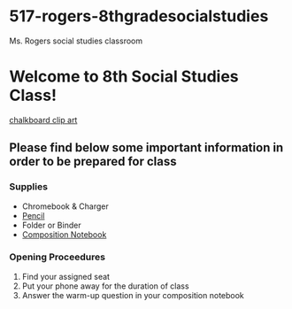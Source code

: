 # 517-rogers-8thgradesocialstudies
 Ms. Rogers social studies classroom

# Welcome to 8th Social Studies Class!

[chalkboard clip art](images/classroom%20clip%20art.avif)

## Please find below some important information in order to be prepared for class

### Supplies
* Chromebook & Charger
* [Pencil](https://www.staples.com/ticonderoga-the-world-s-best-pencil-pre-sharpened-wooden-pencil-2-2mm-2-soft-lead-18-pack-x13818x/product_731727)
* Folder or Binder
* [Composition Notebook](https://www.staples.com/staples-composition-notebook-7-5-x-9-75-college-ruled-100-sheets-black-st55064/product_919350?cid=ps:gs:dot:nb:pmax:paper&gad_source=1&gbraid=0AAAAACN4I7wnSSCjlOmqgMflGNwir7HD1&gclid=CjwKCAjwodC2BhAHEiwAE67hJHPL2afqy34Qh5ak85l4zK2IoihiozrZLgoyhO7CwL3wVDSfPj8kcRoCvZMQAvD_BwE)

### Opening Proceedures
1. Find your assigned seat
2. Put your phone away for the duration of class
3. Answer the warm-up question in your composition notebook
